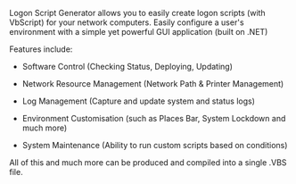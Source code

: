Logon Script Generator allows you to easily create logon scripts (with VbScript) for your network computers. Easily configure a user's environment with a simple yet powerful GUI application (built on .NET)

Features include:

- Software Control (Checking Status, Deploying, Updating)

- Network Resource Management (Network Path & Printer Management)

- Log Management (Capture and update system and status logs)

- Environment Customisation (such as Places Bar, System Lockdown and much more)

- System Maintenance (Ability to run custom scripts based on conditions)

All of this and much more can be produced and compiled into a single .VBS file.